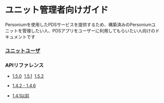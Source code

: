# ユニット管理者向けガイド

Personiumを使用したPDSサービスを提供するため、構築済みのPersoniumユニットを管理したい人、PDSアプリをユーザーに利用してもらいたい人向けのドキュメントです
### [ユニットユーザ](./Unit-User.html)

### APIリファレンス<br>
* [1.5.0](https://personium.github.io/ja/apiref/1.5.0/000_Rest_API_Reference.html)&nbsp;&nbsp;[1.5.1](https://personium.github.io/ja/apiref/1.5.1/000_Rest_API_Reference.html)&nbsp;&nbsp;[1.5.2](https://personium.github.io/ja/apiref/1.5.2/000_Rest_API_Reference.html)

* [1.4.2 - 1.4.6](https://personium.github.io/ja/apiref/1.4.6/000_Rest_API_Reference.html)

* [1.4.1以前](http://personium.io/docs/api/1.3.25/Japanese/Japanese.htm#docs/ja/HomePage.htm)
